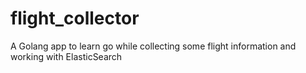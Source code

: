 # flight_collector
A Golang app to learn go while collecting some flight information and working with ElasticSearch
